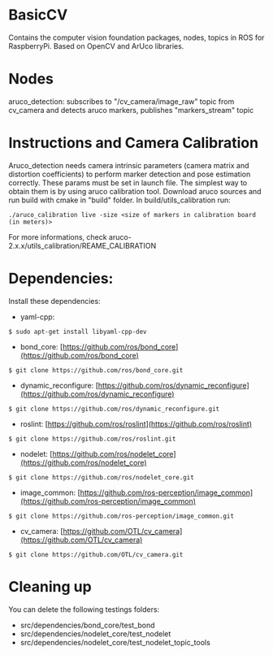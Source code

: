 BasicCV
============

Contains the computer vision foundation packages, nodes, topics in ROS for RaspberryPi. Based on OpenCV and ArUco libraries.

# Nodes
aruco_detection: subscribes to "/cv_camera/image_raw" topic from cv_camera and detects aruco markers, publishes "markers_stream" topic


# Instructions and Camera Calibration
Aruco_detection needs camera intrinsic parameters (camera matrix and distortion coefficients) to perform marker detection and pose estimation correctly. These params must be set in launch file. The simplest way to obtain them is by using aruco calibration tool. Download aruco sources and run build with cmake in "build" folder. In build/utils_calibration run:
```
./aruco_calibration live -size <size of markers in calibration board (in meters)>
```
For more informations, check aruco-2.x.x/utils_calibration/REAME_CALIBRATION

# Dependencies:
Install these dependencies:
- yaml-cpp:
```
$ sudo apt-get install libyaml-cpp-dev
```

- bond_core: [https://github.com/ros/bond_core](https://github.com/ros/bond_core)
```
$ git clone https://github.com/ros/bond_core.git
```
- dynamic_reconfigure: [https://github.com/ros/dynamic_reconfigure](https://github.com/ros/dynamic_reconfigure)
```
$ git clone https://github.com/ros/dynamic_reconfigure.git
```
- roslint: [https://github.com/ros/roslint](https://github.com/ros/roslint)
```
$ git clone https://github.com/ros/roslint.git
```
- nodelet: [https://github.com/ros/nodelet_core](https://github.com/ros/nodelet_core)
```
$ git clone https://github.com/ros/nodelet_core.git
```
- image_common: [https://github.com/ros-perception/image_common](https://github.com/ros-perception/image_common)
```
$ git clone https://github.com/ros-perception/image_common.git
```
- cv_camera: [https://github.com/OTL/cv_camera](https://github.com/OTL/cv_camera)
```
$ git clone https://github.com/OTL/cv_camera.git
```


# Cleaning up
You can delete the following testings folders:
* src/dependencies/bond_core/test_bond
* src/dependencies/nodelet_core/test_nodelet
* src/dependencies/nodelet_core/test_nodelet_topic_tools
